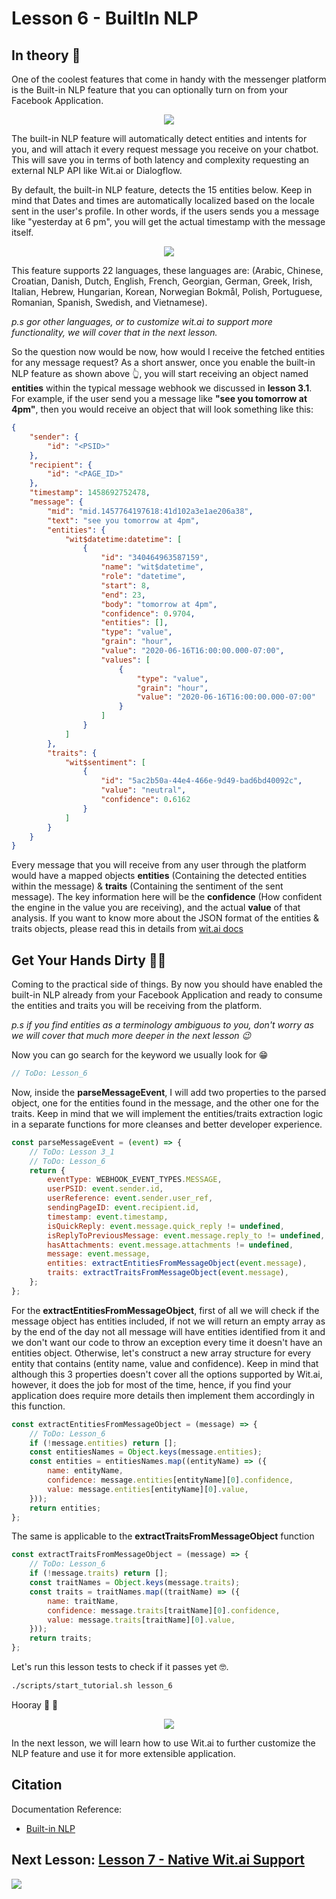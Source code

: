 # Lesson 6 - BuiltIn NLP

## In theory 📖

One of the coolest features that come in handy with the messenger platform is the Built-in NLP feature that you can optionally turn on from your Facebook Application.

<p align="center">
  <img src="https://github.com/mohamedluay/Messenger_Platform_Tutorial_TDD/blob/master/tutorials/english/images/lesson_6_im1.png" />
</p>

The built-in NLP feature will automatically detect entities and intents for you, and will attach it every request message you receive on your chatbot. This will save you in terms of both latency and complexity requesting an external NLP API like Wit.ai or Dialogflow.

By default, the built-in NLP feature, detects the 15 entities below. Keep in mind that Dates and times are automatically localized based on the locale sent in the user's profile. In other words, if the users sends you a message like "yesterday at 6 pm", you will get the actual timestamp with the message itself.

<p align="center">
  <img src="https://github.com/mohamedluay/Messenger_Platform_Tutorial_TDD/blob/master/tutorials/english/images/lesson_6_im2.png" />
</p>

This feature supports 22 languages, these languages are:
(Arabic, Chinese, Croatian, Danish, Dutch, English, French, Georgian, German, Greek, Irish, Italian, Hebrew, Hungarian, Korean, Norwegian Bokmål, Polish, Portuguese, Romanian, Spanish, Swedish, and Vietnamese).

_p.s gor other languages, or to customize wit.ai to support more functionality, we will cover that in the next lesson._

So the question now would be now, how would I receive the fetched entities for any message request?
As a short answer, once you enable the built-in NLP feature as shown above 👆, you will start receiving an object named **entities** within the typical message webhook we discussed in **lesson 3.1**. For example, if the user send you a message like **"see you tomorrow at 4pm"**, then you would receive an object that will look something like this:

```json
{
    "sender": {
        "id": "<PSID>"
    },
    "recipient": {
        "id": "<PAGE_ID>"
    },
    "timestamp": 1458692752478,
    "message": {
        "mid": "mid.1457764197618:41d102a3e1ae206a38",
        "text": "see you tomorrow at 4pm",
        "entities": {
            "wit$datetime:datetime": [
                {
                    "id": "340464963587159",
                    "name": "wit$datetime",
                    "role": "datetime",
                    "start": 8,
                    "end": 23,
                    "body": "tomorrow at 4pm",
                    "confidence": 0.9704,
                    "entities": [],
                    "type": "value",
                    "grain": "hour",
                    "value": "2020-06-16T16:00:00.000-07:00",
                    "values": [
                        {
                            "type": "value",
                            "grain": "hour",
                            "value": "2020-06-16T16:00:00.000-07:00"
                        }
                    ]
                }
            ]
        },
        "traits": {
            "wit$sentiment": [
                {
                    "id": "5ac2b50a-44e4-466e-9d49-bad6bd40092c",
                    "value": "neutral",
                    "confidence": 0.6162
                }
            ]
        }
    }
}
```

Every message that you will receive from any user through the platform would have a mapped objects **entities** (Containing the detected entities within the message) & **traits** (Containing the sentiment of the sent message). The key information here will be the **confidence** (How confident the engine in the value you are receiving), and the actual **value** of that analysis. If you want to know more about the JSON format of the entities & traits objects, please read this in details from [wit.ai docs](https://wit.ai/docs/http/20200513?fbclid=IwAR20H0MbWTU2C-gX8EVlO0z3XewsyFE5bFCko-In-pSxRhQItO8lHhFYPHo#response_format_link)

## Get Your Hands Dirty 👩‍💻

Coming to the practical side of things. By now you should have enabled the built-in NLP already from your Facebook Application and ready to consume the entities and traits you will be receiving from the platform.

_p.s if you find entities as a terminology ambiguous to you, don't worry as we will cover that much more deeper in the next lesson 😉_

Now you can go search for the keyword we usually look for 😁

```javascript
// ToDo: Lesson_6
```

Now, inside the **parseMessageEvent**, I will add two properties to the parsed object, one for the entities found in the message, and the other one for the traits. Keep in mind that we will implement the entities/traits extraction logic in a separate functions for more cleanses and better developer experience.

```javascript
const parseMessageEvent = (event) => {
    // ToDo: Lesson 3_1
    // ToDo: Lesson_6
    return {
        eventType: WEBHOOK_EVENT_TYPES.MESSAGE,
        userPSID: event.sender.id,
        userReference: event.sender.user_ref,
        sendingPageID: event.recipient.id,
        timestamp: event.timestamp,
        isQuickReply: event.message.quick_reply != undefined,
        isReplyToPreviousMessage: event.message.reply_to != undefined,
        hasAttachments: event.message.attachments != undefined,
        message: event.message,
        entities: extractEntitiesFromMessageObject(event.message),
        traits: extractTraitsFromMessageObject(event.message),
    };
};
```

For the **extractEntitiesFromMessageObject**, first of all we will check if the message object has entities included, if not we will return an empty array as by the end of the day not all message will have entities identified from it and we don't want our code to throw an exception every time it doesn't have an entities object. Otherwise, let's construct a new array structure for every entity that contains (entity name, value and confidence). Keep in mind that although this 3 properties doesn't cover all the options supported by Wit.ai, however, it does the job for most of the time, hence, if you find your application does require more details then implement them accordingly in this function.

```javascript
const extractEntitiesFromMessageObject = (message) => {
    // ToDo: Lesson_6
    if (!message.entities) return [];
    const entitiesNames = Object.keys(message.entities);
    const entities = entitiesNames.map((entityName) => ({
        name: entityName,
        confidence: message.entities[entityName][0].confidence,
        value: message.entities[entityName][0].value,
    }));
    return entities;
};
```

The same is applicable to the **extractTraitsFromMessageObject** function

```javascript
const extractTraitsFromMessageObject = (message) => {
    // ToDo: Lesson_6
    if (!message.traits) return [];
    const traitNames = Object.keys(message.traits);
    const traits = traitNames.map((traitName) => ({
        name: traitName,
        confidence: message.traits[traitName][0].confidence,
        value: message.traits[traitName][0].value,
    }));
    return traits;
};
```

Let's run this lesson tests to check if it passes yet 🤓.

```sh
./scripts/start_tutorial.sh lesson_6
```

Hooray 🎊 🎉

<p align="center">
  <img src="https://media.giphy.com/media/w8No4F78DXxBSBQoRt/giphy.gif" />
</p>

In the next lesson, we will learn how to use Wit.ai to further customize the NLP feature and use it for more extensible application.

## Citation

Documentation Reference:

-   [Built-in NLP](https://developers.facebook.com/docs/messenger-platform/built-in-nlp/)

## Next Lesson: [Lesson 7 - Native Wit.ai Support](https://github.com/mohamedluay/Messenger_Platform_Tutorial_TDD/blob/master/tutorials/english/Lesson_7.md)

[<img src="https://img.shields.io/badge/@_mluay%20-%231DA1F2.svg?&style=for-the-badge&logo=Twitter&logoColor=white"/>](https://twitter.com/_mluay)

